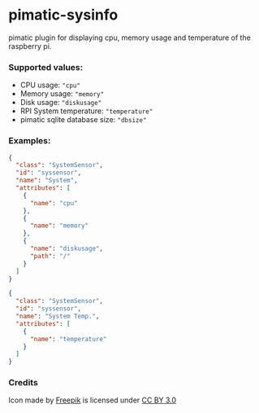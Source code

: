 pimatic-sysinfo
===============

pimatic plugin for displaying cpu, memory usage and temperature of the raspberry pi.

### Supported values:

* CPU usage: `"cpu"`
* Memory usage: `"memory"`
* Disk usage: `"diskusage"`
* RPI System temperature: `"temperature"`
* pimatic sqlite database size: `"dbsize"`

### Examples:

```json
{
  "class": "SystemSensor",
  "id": "syssensor",
  "name": "System",
  "attributes": [
    {
      "name": "cpu"
    },
    {
      "name": "memory"
    },
    {
      "name": "diskusage",
      "path": "/"
    }
  ]
}
```


```json
{
  "class": "SystemSensor",
  "id": "syssensor",
  "name": "System Temp.",
  "attributes": [
    {
      "name": "temperature"
    }
  ]
}
```

### Credits

<div>Icon made by <a href="http://www.freepik.com" title="Freepik">Freepik</a> is licensed under <a href="http://creativecommons.org/licenses/by/3.0/" title="Creative Commons BY 3.0">CC BY 3.0</a></div>